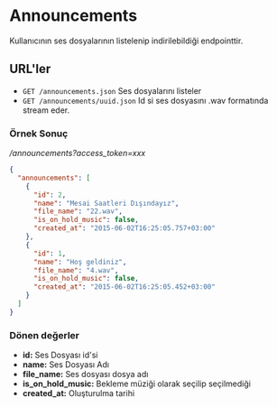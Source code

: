 # Announcements

Kullanıcının ses dosyalarının listelenip indirilebildiği endpointtir.

## URL'ler
* `GET /announcements.json` Ses dosyalarını listeler
* `GET /announcements/uuid.json` Id si ses dosyasını .wav formatında stream eder.

### Örnek Sonuç

*/announcements?access_token=xxx*

```json
{
  "announcements": [
    {
      "id": 2,
      "name": "Mesai Saatleri Dışındayız",
      "file_name": "22.wav",
      "is_on_hold_music": false,
      "created_at": "2015-06-02T16:25:05.757+03:00"
    },
    {
      "id": 1,
      "name": "Hoş geldiniz",
      "file_name": "4.wav",
      "is_on_hold_music": false,
      "created_at": "2015-06-02T16:25:05.452+03:00"
    }
  ]
}
```


### Dönen değerler

* **id:** Ses Dosyası id'si
* **name:** Ses Dosyası Adı
* **file_name:** Ses dosyası dosya adı
* **is_on_hold_music:** Bekleme müziği olarak seçilip seçilmediği
* **created_at:** Oluşturulma tarihi
